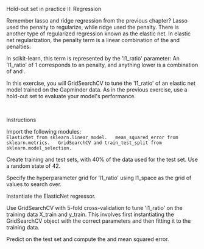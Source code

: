 Hold-out set in practice II: Regression

Remember lasso and ridge regression from the previous chapter? Lasso used the  penalty to regularize, while ridge used the  penalty. There is another type of regularized regression known as the elastic net. In elastic net regularization, the penalty term is a linear combination of the  and  penalties:


In scikit-learn, this term is represented by the 'l1_ratio' parameter: An 'l1_ratio' of 1 corresponds to an  penalty, and anything lower is a combination of  and .

In this exercise, you will GridSearchCV to tune the 'l1_ratio' of an elastic net model trained on the Gapminder data. As in the previous exercise, use a hold-out set to evaluate your model's performance.

<br>

Instructions

Import the following modules:  
``ElasticNet from sklearn.linear_model.  
mean_squared_error from sklearn.metrics.  
GridSearchCV and train_test_split from sklearn.model_selection.``

Create training and test sets, with 40% of the data used for the test set. Use a random state of 42.

Specify the hyperparameter grid for 'l1_ratio' using l1_space as the grid of values to search over.

Instantiate the ElasticNet regressor.

Use GridSearchCV with 5-fold cross-validation to tune 'l1_ratio' on the training data X_train and y_train. This involves first instantiating the GridSearchCV object with the correct parameters and then fitting it to the training data.

Predict on the test set and compute the  and mean squared error.
